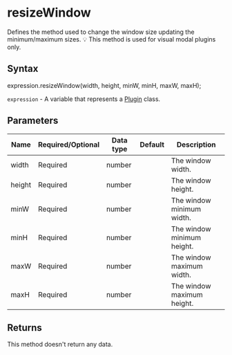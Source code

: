 # resizeWindow

Defines the method used to change the window size updating the minimum/maximum sizes.
💡 This method is used for visual modal plugins only.

## Syntax

expression.resizeWindow(width, height, minW, minH, maxW, maxH);

`expression` - A variable that represents a [Plugin](../Plugin.md) class.

## Parameters

| **Name** | **Required/Optional** | **Data type** | **Default** | **Description** |
| ------------- | ------------- | ------------- | ------------- | ------------- |
| width | Required | number |  | The window width. |
| height | Required | number |  | The window height. |
| minW | Required | number |  | The window minimum width. |
| minH | Required | number |  | The window minimum height. |
| maxW | Required | number |  | The window maximum width. |
| maxH | Required | number |  | The window maximum height. |

## Returns

This method doesn't return any data.